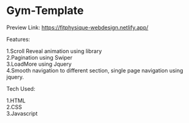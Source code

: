 # Gym-Template

Preview Link:
https://fitphysique-webdesign.netlify.app/

Features:

1.Scroll Reveal animation using library <br>
2.Pagination using Swiper  <br>
3.LoadMore using Jquery  <br>
4.Smooth navigation to different section, single page navigation using jquery.

Tech Used:

1.HTML  <br>
2.CSS  <br>
3.Javascript  <br>
